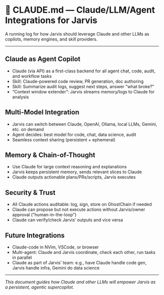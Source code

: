 # 🤝 CLAUDE.md — Claude/LLM/Agent Integrations for Jarvis

A running log for how Jarvis should leverage Claude and other LLMs as copilots, memory engines, and skill providers.

---

## Claude as Agent Copilot

* Claude (via API) as a first-class backend for all agent chat, code, audit, and workflow tasks
* Skill: Claude-powered code review, PR generation, doc authoring
* Skill: Summarize audit logs, suggest next steps, answer "what broke?"
* “Context window extender”: Jarvis streams memory/logs to Claude for analysis

## Multi-Model Integration

* Jarvis can switch between Claude, OpenAI, Ollama, local LLMs, Gemini, etc. on demand
* Agent decides: best model for code, chat, data science, audit
* Seamless context sharing (persistent + ephemeral)

## Memory & Chain-of-Thought

* Use Claude for large context reasoning and explanations
* Jarvis keeps persistent memory, sends relevant slices to Claude
* Claude outputs actionable plans/PRs/scripts, Jarvis executes

## Security & Trust

* All Claude actions auditable: log, sign, store on GhostChain if needed
* Claude can propose but not execute actions without Jarvis/owner approval ("human-in-the-loop")
* Claude can verify/check Jarvis’ outputs and vice versa

## Future Integrations

* Claude-code in NVim, VSCode, or browser
* Multi-agent: Claude and Jarvis coordinate, check each other, run tasks in parallel
* Claude as part of Jarvis’ team: e.g., have Claude handle code gen, Jarvis handle infra, Gemini do data science

---

*This document guides how Claude and other LLMs will empower Jarvis as a persistent, agentic supercopilot.*
